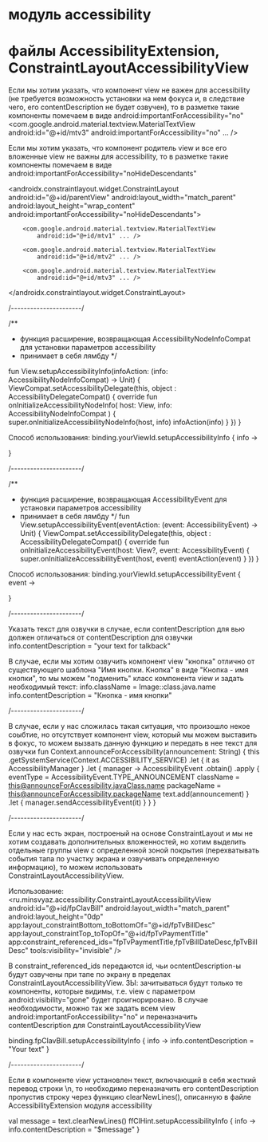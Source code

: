 # модуль accessibility
# файлы AccessibilityExtension, ConstraintLayoutAccessibilityView

Если мы хотим указать, что компонент view не важен для accessibility (не требуется возможность установки на нем фокуса и, в следствие чего, его 
contentDescription не будет озвучен), то в разметке такие компоненты помечаем в виде
android:importantForAccessibility="no"
<com.google.android.material.textview.MaterialTextView
    android:id="@+id/mtv3"
    android:importantForAccessibility="no" ... />

Если мы хотим указать, что компонент родитель view и все его вложенные view не важны для accessibility, то в разметке такие компоненты помечаем в виде
android:importantForAccessibility="noHideDescendants"

<androidx.constraintlayout.widget.ConstraintLayout
        android:id="@+id/parentView"
        android:layout_width="match_parent"
        android:layout_height="wrap_content"
        android:importantForAccessibility="noHideDescendants">
        
        <com.google.android.material.textview.MaterialTextView
            android:id="@+id/mtv1" ... />

        <com.google.android.material.textview.MaterialTextView
            android:id="@+id/mtv2" ... />

        <com.google.android.material.textview.MaterialTextView
            android:id="@+id/mtv3" ... />
</androidx.constraintlayout.widget.ConstraintLayout>

/----------------------/

/**
 * функция расширение, возвращающая AccessibilityNodeInfoCompat для установки параметров accessibility
 * принимает в себя лямбду
 */
 
fun View.setupAccessibilityInfo(infoAction: (info: AccessibilityNodeInfoCompat) -> Unit) {
    ViewCompat.setAccessibilityDelegate(this, object : AccessibilityDelegateCompat() {
        override fun onInitializeAccessibilityNodeInfo(
            host: View,
            info: AccessibilityNodeInfoCompat
        ) {
            super.onInitializeAccessibilityNodeInfo(host, info)
            infoAction(info)
        }
    })
}

Способ использования:
binding.yourViewId.setupAccessibilityInfo { info ->
    
}

/----------------------/

/**
 * функция расширение, возвращающая AccessibilityEvent для установки параметров accessibility
 * принимает в себя лямбду
 */
fun View.setupAccessibilityEvent(eventAction: (event: AccessibilityEvent) -> Unit) {
    ViewCompat.setAccessibilityDelegate(this, object : AccessibilityDelegateCompat() {
        override fun onInitializeAccessibilityEvent(host: View?, event: AccessibilityEvent) {
            super.onInitializeAccessibilityEvent(host, event)
            eventAction(event)
        }
    })
}

Способ использования:
binding.yourViewId.setupAccessibilityEvent { event ->
    
}

/----------------------/

Указать текст для озвучки в случае, если contentDescription для вью должен отличаться от contentDescription для озвучки
info.contentDescription = "your text for talkback" 

В случае, если мы хотим озвучить компонент view "кнопка" отлично от существующего шаблона "Имя кнопки. Кнопка" в виде "Кнопка - имя кнопки", то мы можем
"подменить" класс компонента view и задать необходимый текст:
info.className = Image::class.java.name
info.contentDescription = "Кнопка - имя кнопки" 

/----------------------/

В случае, если у нас сложилась такая ситуация, что произошло некое соыбтие, но отсутствует компонент view, который мы можем выставить в фокус,
то можем вызвать данную функцию и передать в нее текст для озвучки
fun Context.announceForAccessibility(announcement: String) {
    this
        .getSystemService(Context.ACCESSIBILITY_SERVICE)
        .let { it as AccessibilityManager }
        .let { manager ->
            AccessibilityEvent
                .obtain()
                .apply {
                    eventType = AccessibilityEvent.TYPE_ANNOUNCEMENT
                    className = this@announceForAccessibility.javaClass.name
                    packageName = this@announceForAccessibility.packageName
                    text.add(announcement)
                }
                .let {
                    manager.sendAccessibilityEvent(it)
                }
        }
}

/----------------------/

Если у нас есть экран, построеный на основе ConstraintLayout и мы не хотим создавать дополнительных вложенностей, но хотим выделить отдельные группы view
с определенной зоной покрытия (перехватывать события тапа по участку экрана и озвучивать определенную информацию), то можем использовать 
ConstraintLayoutAccessibilityView.

Использование:
<ru.minsvyaz.accessibility.ConstraintLayoutAccessibilityView
    android:id="@+id/fpClavBill"
    android:layout_width="match_parent"
    android:layout_height="0dp"
    app:layout_constraintBottom_toBottomOf="@+id/fpTvBillDesc"
    app:layout_constraintTop_toTopOf="@+id/fpTvPaymentTitle"
    app:constraint_referenced_ids="fpTvPaymentTitle,fpTvBillDateDesc,fpTvBillDesc"
    tools:visibility="invisible" />
    
В constraint_referenced_ids передаются id, чьи ocntentDescription-ы будут озвучены при тапе по экрану в пределах ConstraintLayoutAccessibilityView.
ЗЫ: зачитываться будут только те компоненты, которые видимы, т.е. view с параметром android:visibility="gone" будет проигнорировано.
В случае необходимости, можно так же задать всем view android:importantForAccessibility="no" и переназначить contentDescription для ConstraintLayoutAccessibilityView

binding.fpClavBill.setupAccessibilityInfo { info ->
    info.contentDescription = "Your text" 
}

/----------------------/

Если в компоненте view установлен текст, включающий в себя жесткий перевод строки \n, то необходимо переназначить его contentDescription пропустив строку
через функцию clearNewLines(), описанную в файле AccessibilityExtension модуля accessibility

val message = text.clearNewLines()
ffClHint.setupAccessibilityInfo { info ->
    info.contentDescription = "$message"
}
